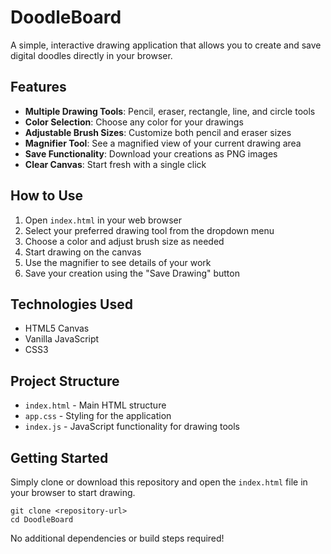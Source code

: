 # DoodleBoard

A simple, interactive drawing application that allows you to create and save digital doodles directly in your browser.

## Features

- **Multiple Drawing Tools**: Pencil, eraser, rectangle, line, and circle tools
- **Color Selection**: Choose any color for your drawings
- **Adjustable Brush Sizes**: Customize both pencil and eraser sizes
- **Magnifier Tool**: See a magnified view of your current drawing area
- **Save Functionality**: Download your creations as PNG images
- **Clear Canvas**: Start fresh with a single click

## How to Use

1. Open `index.html` in your web browser
2. Select your preferred drawing tool from the dropdown menu
3. Choose a color and adjust brush size as needed
4. Start drawing on the canvas
5. Use the magnifier to see details of your work
6. Save your creation using the "Save Drawing" button

## Technologies Used

- HTML5 Canvas
- Vanilla JavaScript
- CSS3

## Project Structure

- `index.html` - Main HTML structure
- `app.css` - Styling for the application
- `index.js` - JavaScript functionality for drawing tools

## Getting Started

Simply clone or download this repository and open the `index.html` file in your browser to start drawing.

```
git clone <repository-url>
cd DoodleBoard
```

No additional dependencies or build steps required! 